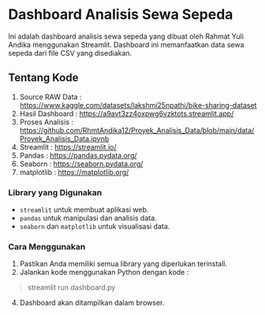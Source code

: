 # Dashboard Analisis Sewa Sepeda

Ini adalah dashboard analisis sewa sepeda yang dibuat oleh Rahmat Yuli Andika menggunakan Streamlit. Dashboard ini memanfaatkan data sewa sepeda dari file CSV yang disediakan.

## Tentang Kode
1. Source RAW Data : https://www.kaggle.com/datasets/lakshmi25npathi/bike-sharing-dataset
2. Hasil Dashboard : https://a9avt3zz4oxpwg6vzktots.streamlit.app/
3. Proses Analisis : https://github.com/RhmtAndika12/Proyek_Analisis_Data/blob/main/data/Proyek_Analisis_Data.ipynb
4. Streamlit       : https://streamlit.io/
5. Pandas          : https://pandas.pydata.org/
6. Seaborn         : https://seaborn.pydata.org/
7. matplotlib      : https://matplotlib.org/

### Library yang Digunakan
- `streamlit` untuk membuat aplikasi web.
- `pandas` untuk manipulasi dan analisis data.
- `seaborn` dan `matplotlib` untuk visualisasi data.

### Cara Menggunakan
1. Pastikan Anda memiliki semua library yang diperlukan terinstall.
2. Jalankan kode menggunakan Python dengan kode :
  >  streamlit run dashboard.py
4. Dashboard akan ditampilkan dalam browser.
